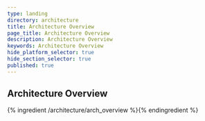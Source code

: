 ```yaml
---
type: landing
directory: architecture
title: Architecture Overview
page_title: Architecture Overview
description: Architecture Overview
keywords: Architecture Overview
hide_platform_selector: true
hide_section_selector: true
published: true
---
```

## Architecture Overview

{% ingredient /architecture/arch_overview %}{% endingredient %}
